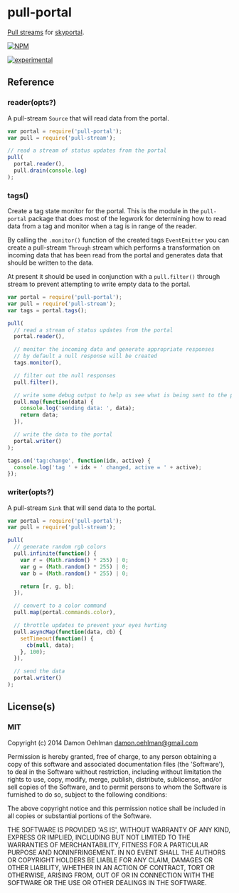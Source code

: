 # pull-portal

[Pull streams](https://github.com/dominictarr/pull-stream) for
[skyportal](https://github.com/DamonOehlman/skyportal).


[![NPM](https://nodei.co/npm/pull-portal.png)](https://nodei.co/npm/pull-portal/)

[![experimental](https://img.shields.io/badge/stability-experimental-red.svg)](https://github.com/badges/stability-badges) 

## Reference

### reader(opts?)

A pull-stream `Source` that will read data from the portal.

```js
var portal = require('pull-portal');
var pull = require('pull-stream');

// read a stream of status updates from the portal
pull(
  portal.reader(),
  pull.drain(console.log)
);

```

### tags()

Create a tag state monitor for the portal. This is the module in the
`pull-portal` package that does most of the legwork for determining
how to read data from a tag and monitor when a tag is in range of the
reader.

By calling the `.monitor()` function of the created tags `EventEmitter`
you can create a pull-stream `Through` stream which performs a
transformation on incoming data that has been read from the portal
and generates data that should be written to the data.

At present it should be used in conjunction with a `pull.filter()`
through stream to prevent attempting to write empty data to the
portal.

```js
var portal = require('pull-portal');
var pull = require('pull-stream');
var tags = portal.tags();

pull(
  // read a stream of status updates from the portal
  portal.reader(),

  // monitor the incoming data and generate appropriate responses
  // by default a null response will be created
  tags.monitor(),

  // filter out the null responses
  pull.filter(),

  // write some debug output to help us see what is being sent to the portal
  pull.map(function(data) {
    console.log('sending data: ', data);
    return data;
  }),

  // write the data to the portal
  portal.writer()
);

tags.on('tag:change', function(idx, active) {
  console.log('tag ' + idx + ' changed, active = ' + active);
});

```

### writer(opts?)

A pull-stream `Sink` that will send data to the portal.

```js
var portal = require('pull-portal');
var pull = require('pull-stream');

pull(
  // generate random rgb colors
  pull.infinite(function() {
    var r = (Math.random() * 255) | 0;
    var g = (Math.random() * 255) | 0;
    var b = (Math.random() * 255) | 0;

    return [r, g, b];
  }),

  // convert to a color command
  pull.map(portal.commands.color),

  // throttle updates to prevent your eyes hurting
  pull.asyncMap(function(data, cb) {
    setTimeout(function() {
      cb(null, data);
    }, 100);
  }),

  // send the data
  portal.writer()
);

```

## License(s)

### MIT

Copyright (c) 2014 Damon Oehlman <damon.oehlman@gmail.com>

Permission is hereby granted, free of charge, to any person obtaining
a copy of this software and associated documentation files (the
'Software'), to deal in the Software without restriction, including
without limitation the rights to use, copy, modify, merge, publish,
distribute, sublicense, and/or sell copies of the Software, and to
permit persons to whom the Software is furnished to do so, subject to
the following conditions:

The above copyright notice and this permission notice shall be
included in all copies or substantial portions of the Software.

THE SOFTWARE IS PROVIDED 'AS IS', WITHOUT WARRANTY OF ANY KIND,
EXPRESS OR IMPLIED, INCLUDING BUT NOT LIMITED TO THE WARRANTIES OF
MERCHANTABILITY, FITNESS FOR A PARTICULAR PURPOSE AND NONINFRINGEMENT.
IN NO EVENT SHALL THE AUTHORS OR COPYRIGHT HOLDERS BE LIABLE FOR ANY
CLAIM, DAMAGES OR OTHER LIABILITY, WHETHER IN AN ACTION OF CONTRACT,
TORT OR OTHERWISE, ARISING FROM, OUT OF OR IN CONNECTION WITH THE
SOFTWARE OR THE USE OR OTHER DEALINGS IN THE SOFTWARE.
